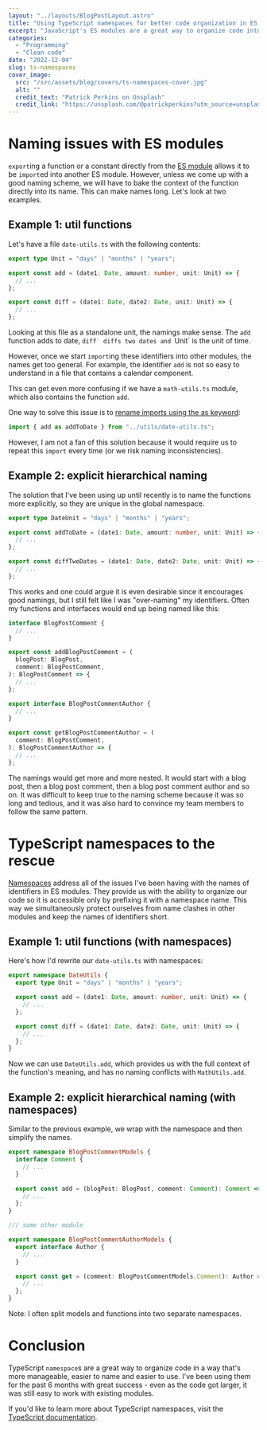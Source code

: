 ```yaml
---
layout: "../layouts/BlogPostLayout.astro"
title: "Using TypeScript namespaces for better code organization in ES modules"
excerpt: "JavaScript's ES modules are a great way to organize code into separate files and keep the code clean. I have noticed however that as projects get larger, it gets harder and harder to keep mental track of the code and assign proper names to identifiers. In this blog post, I present TypeScript namespaces as one of the solutions to this problem."
categories:
  - "Programming"
  - "Clean code"
date: "2022-12-04"
slug: ts-namespaces
cover_image:
  src: "/src/assets/blog/covers/ts-namespaces-cover.jpg"
  alt: ""
  credit_text: "Patrick Perkins on Unsplash"
  credit_link: "https://unsplash.com/@patrickperkins?utm_source=unsplash&utm_medium=referral&utm_content=creditCopyText"
---
```


# Naming issues with ES modules

`export`ing a function or a constant directly from the [ES module](https://developer.mozilla.org/en-US/docs/Web/JavaScript/Guide/Modules) allows it to be `import`ed into another ES module. However, unless we come up with a good naming scheme, we will have to bake the context of the function directly into its name. This can make names long. Let's look at two examples.

## Example 1: util functions

Let's have a file `date-utils.ts` with the following contents:

```ts
export type Unit = "days" | "months" | "years";

export const add = (date1: Date, amount: number, unit: Unit) => {
  // ...
};

export const diff = (date1: Date, date2: Date, unit: Unit) => {
  // ...
};
```

Looking at this file as a standalone unit, the namings make sense. The `add` function adds to date, `diff˙ diffs two dates and `Unit` is the unit of time.

However, once we start `import`ing these identifiers into other modules, the names get too general. For example, the identifier `add` is not so easy to understand in a file that contains a calendar component.

This can get even more confusing if we have a `math-utils.ts` module, which also contains the function `add`.

One way to solve this issue is to [rename imports using the as keyword](https://developer.mozilla.org/en-US/docs/Web/JavaScript/Guide/Modules#renaming_imports_and_exports):

```ts
import { add as addToDate } from "../utils/date-utils.ts";
```

However, I am not a fan of this solution because it would require us to repeat this `import` every time (or we risk naming inconsistencies).

## Example 2: explicit hierarchical naming

The solution that I've been using up until recently is to name the functions more explicitly, so they are unique in the global namespace.

```ts
export type DateUnit = "days" | "months" | "years";

export const addToDate = (date1: Date, amount: number, unit: Unit) => {
  // ...
};

export const diffTwoDates = (date1: Date, date2: Date, unit: Unit) => {
  // ...
};
```

This works and one could argue it is even desirable since it encourages good namings, but I still felt like I was "over-naming" my identifiers. Often my functions and interfaces would end up being named like this:

```ts
interface BlogPostComment {
  // ...
}

export const addBlogPostComment = (
  blogPost: BlogPost,
  comment: BlogPostComment,
): BlogPostComment => {
  // ...
};

export interface BlogPostCommentAuthor {
  // ...
}

export const getBlogPostCommentAuthor = (
  comment: BlogPostComment,
): BlogPostCommentAuthor => {
  // ...
};
```

The namings would get more and more nested. It would start with a blog post, then a blog post comment, then a blog post comment author and so on. It was difficult to keep true to the naming scheme because it was so long and tedious, and it was also hard to convince my team members to follow the same pattern.

# TypeScript namespaces to the rescue

[Namespaces](https://www.typescriptlang.org/docs/handbook/namespaces.html) address all of the issues I've been having with the names of identifiers in ES modules. They provide us with the ability to organize our code so it is accessible only by prefixing it with a namespace name. This way we simultaneously protect ourselves from name clashes in other modules and keep the names of identifiers short.

## Example 1: util functions (with namespaces)

Here's how I'd rewrite our `date-utils.ts` with namespaces:

```ts
export namespace DateUtils {
  export type Unit = "days" | "months" | "years";

  export const add = (date1: Date, amount: number, unit: Unit) => {
    // ...
  };

  export const diff = (date1: Date, date2: Date, unit: Unit) => {
    // ...
  };
}
```

Now we can use `DateUtils.add`, which provides us with the full context of the function's meaning, and has no naming conflicts with `MathUtils.add`.

## Example 2: explicit hierarchical naming (with namespaces)

Similar to the previous example, we wrap with the namespace and then simplify the names.

```ts
export namespace BlogPostCommentModels {
  interface Comment {
    // ...
  }

  export const add = (blogPost: BlogPost, comment: Comment): Comment => {
    // ...
  };
}

/// some other module

export namespace BlogPostCommentAuthorModels {
  export interface Author {
    // ...
  }

  export const get = (comment: BlogPostCommentModels.Comment): Author => {
    // ...
  };
}
```

Note: I often split models and functions into two separate namespaces.

# Conclusion

TypeScript `namespace`s are a great way to organize code in a way that's more manageable, easier to name and easier to use. I've been using them for the past 6 months with great success - even as the code got larger, it was still easy to work with existing modules.

If you'd like to learn more about TypeScript namespaces, visit the [TypeScript documentation](https://www.typescriptlang.org/docs/handbook/namespaces.html#splitting-across-files).
